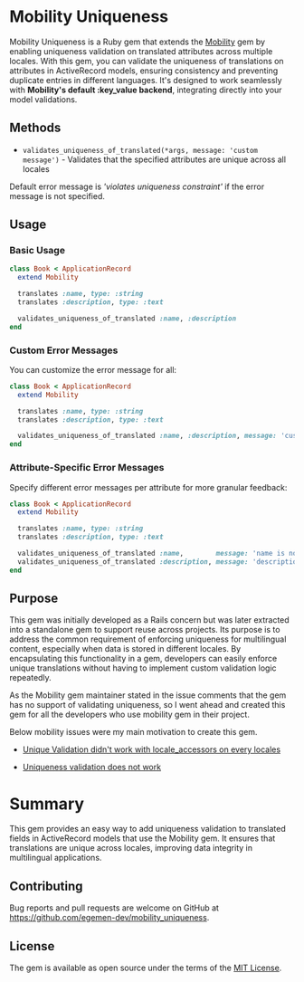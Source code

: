 # Mobility Uniqueness

Mobility Uniqueness is a Ruby gem that extends the [Mobility](https://github.com/shioyama/mobility) gem by enabling uniqueness validation on translated attributes across multiple locales. With this gem, you can validate the uniqueness of translations on attributes in ActiveRecord models, ensuring consistency and preventing duplicate entries in different languages. It's designed to work seamlessly with **Mobility's default :key_value backend**, integrating directly into your model validations.

## Methods
* `validates_uniqueness_of_translated(*args, message: 'custom message')` - Validates that the specified attributes are unique across all locales

Default error message is _'violates uniqueness constraint'_ if the error message is not specified.

## Usage

### Basic Usage

```rb
class Book < ApplicationRecord
  extend Mobility

  translates :name, type: :string
  translates :description, type: :text

  validates_uniqueness_of_translated :name, :description
end
```

### Custom Error Messages

You can customize the error message for all:
```rb
class Book < ApplicationRecord
  extend Mobility

  translates :name, type: :string
  translates :description, type: :text

  validates_uniqueness_of_translated :name, :description, message: 'custom message'
end
```

### Attribute-Specific Error Messages

Specify different error messages per attribute for more granular feedback:
```rb
class Book < ApplicationRecord
  extend Mobility

  translates :name, type: :string
  translates :description, type: :text

  validates_uniqueness_of_translated :name,        message: 'name is not unique'
  validates_uniqueness_of_translated :description, message: 'description should be unique'
end
```

## Purpose
This gem was initially developed as a Rails concern but was later extracted into a standalone gem to support reuse across projects. Its purpose is to address the common requirement of enforcing uniqueness for multilingual content, especially when data is stored in different locales. By encapsulating this functionality in a gem, developers can easily enforce unique translations without having to implement custom validation logic repeatedly.

As the Mobility gem maintainer stated in the issue comments that the gem has no support of validating uniqueness, so I went ahead and created this gem for all the developers who use mobility gem in their project.

Below mobility issues were my main motivation to create this gem.

* [Unique Validation didn't work with locale_accessors on every locales](https://github.com/shioyama/mobility/issues/603)

* [Uniqueness validation does not work](https://github.com/shioyama/mobility/issues/20)

# Summary

This gem provides an easy way to add uniqueness validation to translated fields in ActiveRecord models that use the Mobility gem. It ensures that translations are unique across locales, improving data integrity in multilingual applications.

## Contributing

Bug reports and pull requests are welcome on GitHub at https://github.com/egemen-dev/mobility_uniqueness.

## License

The gem is available as open source under the terms of the [MIT License](https://opensource.org/licenses/MIT).
